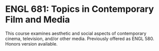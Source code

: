 # ENGL 681: Topics in Contemporary Film and Media

This course examines aesthetic and social aspects of contemporary cinema, television, and/or other media. Previously offered as ENGL 580. Honors version available.
